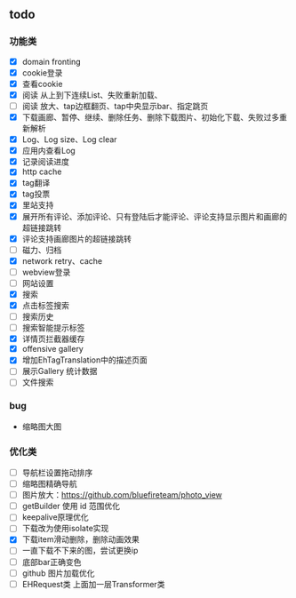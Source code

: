 ## todo
### 功能类
- [x] domain fronting
- [x] cookie登录
- [x] 查看cookie
- [x] 阅读 从上到下连续List、失败重新加载、
- [ ] 阅读 放大、tap边框翻页、tap中央显示bar、指定跳页
- [x] 下载画廊、暂停、继续、删除任务、删除下载图片、初始化下载、失败过多重新解析
- [x]  Log、Log size、Log clear
- [x]  应用内查看Log
- [x]  记录阅读进度
- [x]  http cache
- [x] tag翻译
- [x] tag投票
- [x] 里站支持
- [x] 展开所有评论、添加评论、只有登陆后才能评论、评论支持显示图片和画廊的超链接跳转
- [x] 评论支持画廊图片的超链接跳转
- [ ] 磁力、归档
- [x] network retry、cache
- [ ] webview登录
- [ ] 网站设置
- [x] 搜索
- [x] 点击标签搜索
- [ ] 搜索历史
- [ ] 搜索智能提示标签
- [x] 详情页拦截器缓存
- [x] offensive gallery
- [x] 增加EhTagTranslation中的描述页面
- [ ] 展示Gallery 统计数据
- [ ] 文件搜索
### bug
- 缩略图大图

### 优化类
- [ ] 导航栏设置拖动排序
- [ ] 缩略图精确导航
- [ ] 图片放大：https://github.com/bluefireteam/photo_view
- [ ] getBuilder 使用 id 范围优化 
- [ ] keepalive原理优化
- [ ] 下载改为使用isolate实现
- [x] 下载item滑动删除，删除动画效果
- [ ] 一直下载不下来的图，尝试更换ip
- [ ] 底部bar正确变色
- [ ] github 图片加载优化
- [ ] EHRequest类 上面加一层Transformer类
